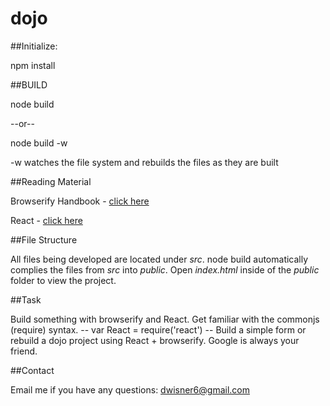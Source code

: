 dojo
====

##Initialize: 

npm install

##BUILD

node build 

--or-- 

node build -w 

-w watches the file system and rebuilds the files as they are built

##Reading Material

Browserify Handbook - [click here](https://github.com/substack/browserify-handbook)

React - [click here](https://facebook.github.io/react/)

##File Structure

All files being developed are located under *src*. node build automatically complies the files from *src* into *public*. Open *index.html* inside of the *public* folder to view the project. 

##Task

Build something with browserify and React. Get familiar with  the commonjs (require) syntax. -- var React = require('react') -- Build a simple form or rebuild a dojo project using React + browserify. Google is always your friend. 

##Contact

Email me if you have any questions: dwisner6@gmail.com